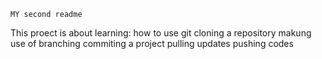     MY second readme
This proect is about learning:
 how to use git
 cloning a repository
 makung use of branching
 commiting a project 
pulling updates
 pushing codes


